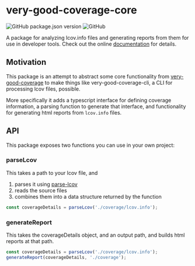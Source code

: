 # very-good-coverage-core

![GitHub package.json version](https://img.shields.io/github/package-json/v/mtwichel/very-good-coverage-core)
![GitHub](https://img.shields.io/github/license/mtwichel/very-good-coverage-core)

A package for analyzing lcov.info files and generating reports from them for use in developer tools. Check out the online [documentation](https://mtwichel.github.io/very-good-coverage-core/) for details.

## Motivation
This package is an attempt to abstract some core functionality from [very-good-coverage](https://github.com/VeryGoodOpenSource/very_good_coverage) to make things like very-good-coverage-cli, a CLI for processing lcov files, possible.

More specifically it adds a typescript interface for defining coverage information, a parsing function to generate that interface, and functionality for generating html reports from `lcov.info` files.

## API

This package exposes two functions you can use in your own project:

### parseLcov

This takes a path to your lcov file, and

1. parses it using [parse-lcov](https://www.npmjs.com/package/parse-lcov)
2. reads the source files
3. combines them into a data structure returned by the function

```typescript
const coverageDetails = parseLcov('./coverage/lcov.info');
```

### generateReport

This takes the coverageDetails object, and an output path, and builds html reports at that path.

```typescript
const coverageDetails = parseLcov('./coverage/lcov.info');
generateReport(coverageDetails, './coverage');
```
